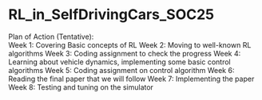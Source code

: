 # RL_in_SelfDrivingCars_SOC25

Plan of Action (Tentative): <br/>
Week 1: Covering Basic concepts of RL
Week 2: Moving to well-known RL algorithms 
Week 3: Coding assignment to check the progress
Week 4: Learning about vehicle dynamics, implementing some basic control algorithms
Week 5: Coding assignment on control algorithm
Week 6: Reading the final paper that we will follow
Week 7: Implementing the paper 
Week 8: Testing and tuning on the simulator
